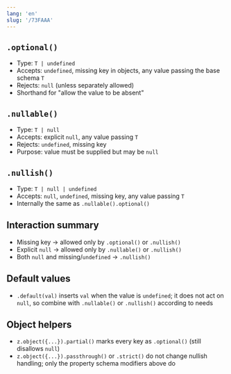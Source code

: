 ```yaml
---
lang: 'en'
slug: '/73FAAA'
---
```


## `.optional()`

- Type: `T | undefined`
- Accepts: `undefined`, missing key in objects, any value passing the base schema `T`
- Rejects: `null` (unless separately allowed)
- Shorthand for "allow the value to be absent"

## `.nullable()`

- Type: `T | null`
- Accepts: explicit `null`, any value passing `T`
- Rejects: `undefined`, missing key
- Purpose: value must be supplied but may be `null`

## `.nullish()`

- Type: `T | null | undefined`
- Accepts: `null`, `undefined`, missing key, any value passing `T`
- Internally the same as `.nullable().optional()`

## Interaction summary

- Missing key → allowed only by `.optional()` or `.nullish()`
- Explicit `null` → allowed only by `.nullable()` or `.nullish()`
- Both `null` and missing/`undefined` → `.nullish()`

## Default values

- `.default(val)` inserts `val` when the value is `undefined`; it does not act on `null`, so combine with `.nullable()` or `.nullish()` according to needs

## Object helpers

- `z.object({...}).partial()` marks every key as `.optional()` (still disallows `null`)
- `z.object({...}).passthrough()` or `.strict()` do not change nullish handling; only the property schema modifiers above do
